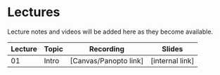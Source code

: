 # Lectures
Lecture notes and videos will be added here as they become available.

| Lecture | Topic | Recording | Slides |
|----|----|----|----|
| 01 | Intro | [Canvas/Panopto link] | [internal link]